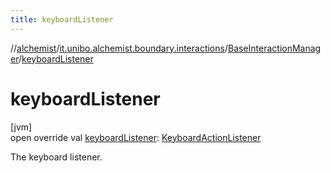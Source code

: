 ```yaml
---
title: keyboardListener
---
```

//[alchemist](../../../index.html)/[it.unibo.alchemist.boundary.interactions](../index.html)/[BaseInteractionManager](index.html)/[keyboardListener](keyboard-listener.html)



# keyboardListener



[jvm]\
open override val [keyboardListener](keyboard-listener.html): [KeyboardActionListener](../../it.unibo.alchemist.boundary.jfx.events.keyboard/-keyboard-action-listener/index.html)



The keyboard listener.




